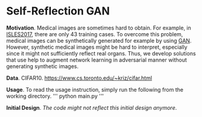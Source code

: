 # Self-Reflection GAN

**Motivation**. Medical images are sometimes hard to obtain. For example, in 
<a href="http://isles-challenge.org/ISLES2017/">ISLES2017</a>, there are only 43 training cases. 
To overcome this problem, medical images can be synthetically generated for example by using 
<a href="https://arxiv.org/abs/1406.2661">GAN</a>. However, synthetic medical images might be hard
to interpret, especially since it might not sufficiently reflect real organs. Thus, we develop
solutions that use help to augment network learning in adversarial manner without generating synthetic images.

**Data**. CIFAR10. https://www.cs.toronto.edu/~kriz/cifar.html

**Usage**. To read the usage instruction, simply run the following from the working directory.
'''
python main.py
'''

**Initial Design**. *The code might not reflect this initial design anymore*.
